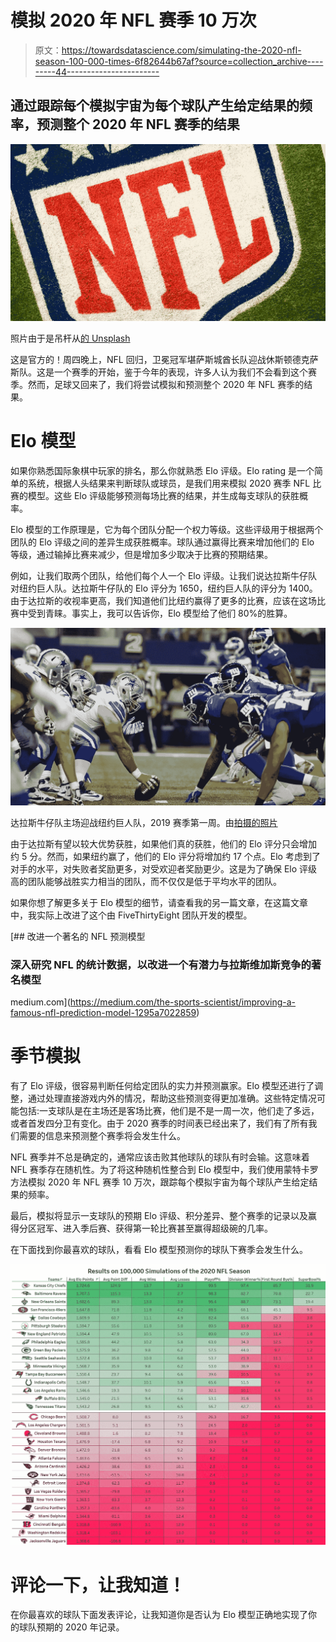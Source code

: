 # 模拟 2020 年 NFL 赛季 10 万次

> 原文：<https://towardsdatascience.com/simulating-the-2020-nfl-season-100-000-times-6f82644b67af?source=collection_archive---------44----------------------->

## 通过跟踪每个模拟宇宙为每个球队产生给定结果的频率，预测整个 2020 年 NFL 赛季的结果

![](img/f8d83cd2749f851eb987fa9f6b6e4aae.png)

照片由于是吊杆从[的 Unsplash](https://unsplash.com/photos/0ndQ1W0w99Q)

这是官方的！周四晚上，NFL 回归，卫冕冠军堪萨斯城酋长队迎战休斯顿德克萨斯队。这是一个赛季的开始，鉴于今年的表现，许多人认为我们不会看到这个赛季。然而，足球又回来了，我们将尝试模拟和预测整个 2020 年 NFL 赛季的结果。

# Elo 模型

如果你熟悉国际象棋中玩家的排名，那么你就熟悉 Elo 评级。Elo rating 是一个简单的系统，根据人头结果来判断球队或球员，是我们用来模拟 2020 赛季 NFL 比赛的模型。这些 Elo 评级能够预测每场比赛的结果，并生成每支球队的获胜概率。

Elo 模型的工作原理是，它为每个团队分配一个权力等级。这些评级用于根据两个团队的 Elo 评级之间的差异生成获胜概率。球队通过赢得比赛来增加他们的 Elo 等级，通过输掉比赛来减少，但是增加多少取决于比赛的预期结果。

例如，让我们取两个团队，给他们每个人一个 Elo 评级。让我们说达拉斯牛仔队对纽约巨人队。达拉斯牛仔队的 Elo 评分为 1650，纽约巨人队的评分为 1400。由于达拉斯的收视率更高，我们知道他们比纽约赢得了更多的比赛，应该在这场比赛中受到青睐。事实上，我可以告诉你，Elo 模型给了他们 80%的胜算。

![](img/590d06a6de5676c00ad4f3a7f9c150fe.png)

达拉斯牛仔队主场迎战纽约巨人队，2019 赛季第一周。由[拍摄的照片](https://depositphotos.com/stock-photos/dallas-cowboys.html)

由于达拉斯有望以较大优势获胜，如果他们真的获胜，他们的 Elo 评分只会增加约 5 分。然而，如果纽约赢了，他们的 Elo 评分将增加约 17 个点。Elo 考虑到了对手的水平，对失败者奖励更多，对受欢迎者奖励更少。这是为了确保 Elo 评级高的团队能够战胜实力相当的团队，而不仅仅是低于平均水平的团队。

如果你想了解更多关于 Elo 模型的细节，请查看我的另一篇文章，在这篇文章中，我实际上改进了这个由 FiveThirtyEight 团队开发的模型。

[](https://medium.com/the-sports-scientist/improving-a-famous-nfl-prediction-model-1295a7022859) [## 改进一个著名的 NFL 预测模型

### 深入研究 NFL 的统计数据，以改进一个有潜力与拉斯维加斯竞争的著名模型

medium.com](https://medium.com/the-sports-scientist/improving-a-famous-nfl-prediction-model-1295a7022859) 

# 季节模拟

有了 Elo 评级，很容易判断任何给定团队的实力并预测赢家。Elo 模型还进行了调整，通过处理直接游戏内外的情况，帮助这些预测变得更加准确。这些特定情况可能包括:一支球队是在主场还是客场比赛，他们是不是一周一次，他们走了多远，或者首发四分卫有变化。由于 2020 赛季的时间表已经出来了，我们有了所有我们需要的信息来预测整个赛季将会发生什么。

NFL 赛季并不总是确定的，通常应该击败其他球队的球队有时会输。这意味着 NFL 赛季存在随机性。为了将这种随机性整合到 Elo 模型中，我们使用蒙特卡罗方法模拟 2020 年 NFL 赛季 10 万次，跟踪每个模拟宇宙为每个球队产生给定结果的频率。

最后，模拟将显示一支球队的预期 Elo 评级、积分差异、整个赛季的记录以及赢得分区冠军、进入季后赛、获得第一轮比赛甚至赢得超级碗的几率。

在下面找到你最喜欢的球队，看看 Elo 模型预测你的球队下赛季会发生什么。

![](img/a30141d51246ac3aae89d773f2568b38.png)![](img/342953351cd78b7027fb53c376915fd8.png)

# 评论一下，让我知道！

在你最喜欢的球队下面发表评论，让我知道你是否认为 Elo 模型正确地实现了你的球队预期的 2020 年记录。